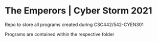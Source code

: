 # The Emperors | Cyber Storm 2021

Repo to store all programs created during CSC442/542-CYEN301

Programs are contained within the respective folder
